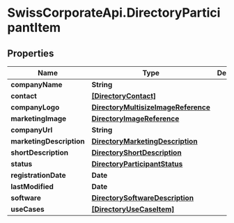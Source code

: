 # SwissCorporateApi.DirectoryParticipantItem

## Properties
Name | Type | Description | Notes
------------ | ------------- | ------------- | -------------
**companyName** | **String** |  | 
**contact** | [**[DirectoryContact]**](DirectoryContact.md) |  | 
**companyLogo** | [**DirectoryMultisizeImageReference**](DirectoryMultisizeImageReference.md) |  | 
**marketingImage** | [**DirectoryImageReference**](DirectoryImageReference.md) |  | [optional] 
**companyUrl** | **String** |  | 
**marketingDescription** | [**DirectoryMarketingDescription**](DirectoryMarketingDescription.md) |  | 
**shortDescription** | [**DirectoryShortDescription**](DirectoryShortDescription.md) |  | 
**status** | [**DirectoryParticipantStatus**](DirectoryParticipantStatus.md) |  | 
**registrationDate** | **Date** |  | 
**lastModified** | **Date** |  | 
**software** | [**DirectorySoftwareDescription**](DirectorySoftwareDescription.md) |  | 
**useCases** | [**[DirectoryUseCaseItem]**](DirectoryUseCaseItem.md) |  | [optional] 


